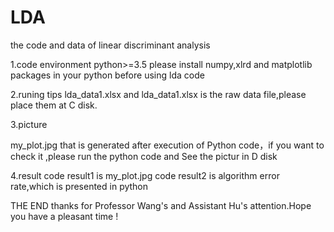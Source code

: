 # LDA
the code and data of linear discriminant analysis


1.code environment
python>=3.5
please install numpy,xlrd and matplotlib packages in your python  before using lda code


2.runing tips
lda_data1.xlsx and lda_data1.xlsx is the raw data file,please place them at C disk.



3.picture

my_plot.jpg that is generated after execution of Python code，if you  want to check it ,please run the python code and See the pictur in D disk

4.result
code result1 is my_plot.jpg
code result2 is algorithm error rate,which is presented in python

THE END
thanks for Professor Wang's and Assistant Hu's attention.Hope you have a pleasant time !
